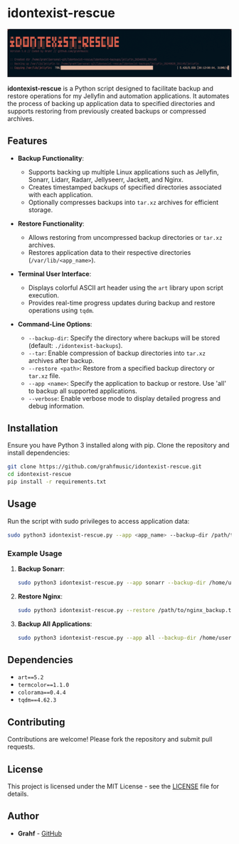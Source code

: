 # idontexist-rescue

![idontexist-rescue](doco.png)

**idontexist-rescue** is a Python script designed to facilitate backup and restore operations for my Jellyfin and automation applications. It automates the process of backing up application data to specified directories and supports restoring from previously created backups or compressed archives.

## Features

- **Backup Functionality**:
  - Supports backing up multiple Linux applications such as Jellyfin, Sonarr, Lidarr, Radarr, Jellyseerr, Jackett, and Nginx.
  - Creates timestamped backups of specified directories associated with each application.
  - Optionally compresses backups into `tar.xz` archives for efficient storage.

- **Restore Functionality**:
  - Allows restoring from uncompressed backup directories or `tar.xz` archives.
  - Restores application data to their respective directories (`/var/lib/<app_name>`).

- **Terminal User Interface**:
  - Displays colorful ASCII art header using the `art` library upon script execution.
  - Provides real-time progress updates during backup and restore operations using `tqdm`.

- **Command-Line Options**:
  - `--backup-dir`: Specify the directory where backups will be stored (default: `./idontexist-backups`).
  - `--tar`: Enable compression of backup directories into `tar.xz` archives after backup.
  - `--restore <path>`: Restore from a specified backup directory or `tar.xz` file.
  - `--app <name>`: Specify the application to backup or restore. Use 'all' to backup all supported applications.
  - `--verbose`: Enable verbose mode to display detailed progress and debug information.

## Installation

Ensure you have Python 3 installed along with pip. Clone the repository and install dependencies:

```bash
git clone https://github.com/grahfmusic/idontexist-rescue.git
cd idontexist-rescue
pip install -r requirements.txt
```

## Usage

Run the script with sudo privileges to access application data:

```bash
sudo python3 idontexist-rescue.py --app <app_name> --backup-dir /path/to/backup/dir --tar
```

### Example Usage

1. **Backup Sonarr**:

   ```bash
   sudo python3 idontexist-rescue.py --app sonarr --backup-dir /home/user/backups --tar
   ```

2. **Restore Nginx**:

   ```bash
   sudo python3 idontexist-rescue.py --restore /path/to/nginx_backup.tar.xz --app nginx
   ```

3. **Backup All Applications**:

   ```bash
   sudo python3 idontexist-rescue.py --app all --backup-dir /home/user/backups --tar
   ```

## Dependencies

- `art==5.2`
- `termcolor==1.1.0`
- `colorama==0.4.4`
- `tqdm==4.62.3`

## Contributing

Contributions are welcome! Please fork the repository and submit pull requests.

## License

This project is licensed under the MIT License - see the [LICENSE](LICENSE) file for details.

## Author

- **Grahf** - [GitHub](https://github.com/grahfmusic)

```
